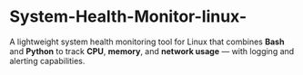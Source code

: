 # System-Health-Monitor-linux-
A lightweight system health monitoring tool for Linux that combines **Bash** and **Python** to track **CPU**, **memory**, and **network usage** — with logging and alerting capabilities.
